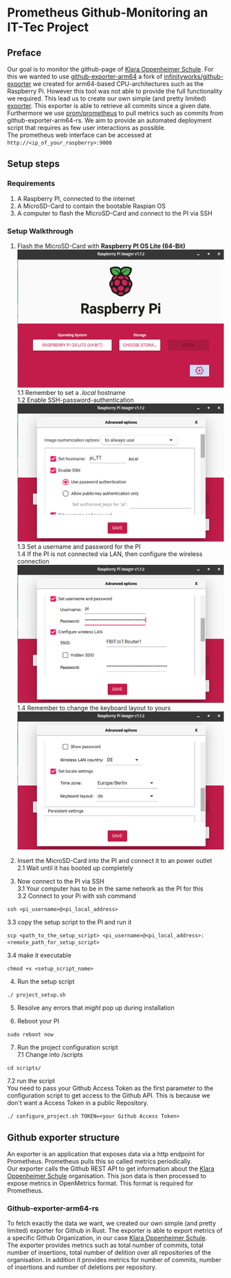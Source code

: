 # Prometheus Github-Monitoring an IT-Tec Project

## Preface

Our goal is to monitor the github-page of [Klara Oppenheimer Schule](https://github.com/KlaraOppenheimerSchule). For
this we wanted to use [github-exporter-arm64](https://github.com/Shahondin1624/github-exporter-arm64) a fork
of [infinityworks/github-exporter](https://github.com/infinityworks/github-exporter) we created for arm64-based
CPU-architectures such as the Raspberry Pi. However this tool was not able to provide the full functionality we required. 
This lead us to create our own simple (and pretty limited) [exporter](https://github.com/Shahondin1624/github-exporter-arm64-rs).
This exporter is able to retrieve all commits since a given date. Furthermore we
use [prom/prometheus](https://hub.docker.com/r/prom/prometheus) to pull metrics such as commits from
github-exporter-arm64-rs. We aim to provide an automated deployment script that requires as few user interactions as
possible.  
The prometheus web interface can be accessed at ```http://<ip_of_your_raspberry>:9000```

## Setup steps

### Requirements

1. A Raspberry PI, connected to the internet
2. A MicroSD-Card to contain the bootable Raspian OS
3. A computer to flash the MicroSD-Card and connect to the PI via SSH

### Setup Walkthrough

1. Flash the MicroSD-Card with **Raspberry PI OS Lite (64-Bit)**  
   ![Screenshot of Raspberry Pi Imager](https://raw.githubusercontent.com/Shahondin1624/IT-Tec_Prometheus/main/screenshots/1_Imager_1.png)  
   1.1 Remember to set a *.local* hostname  
   1.2 Enable SSH-password-authentication  
   ![Screenshot of Raspberry Pi Imager showing options to set local hostname and ssh connection](https://raw.githubusercontent.com/Shahondin1624/IT-Tec_Prometheus/main/screenshots/1_Imager_2.png)  
   1.3 Set a username and password for the PI  
   1.4 If the PI is not connected via LAN, then configure the wireless connection  
   ![Screenshot of Raspberry Pi Imager showing options to set local hostname and ssh connection](https://raw.githubusercontent.com/Shahondin1624/IT-Tec_Prometheus/main/screenshots/1_Imager_3.png)  
   1.4 Remember to change the keyboard layout to yours  
   ![Screenshot of Raspberry Pi Imager showing options to set local hostname and ssh connection](https://raw.githubusercontent.com/Shahondin1624/IT-Tec_Prometheus/main/screenshots/1_Imager_4.png)

2. Insert the MicroSD-Card into the PI and connect it to an power outlet  
   2.1 Wait until it has booted up completely

3. Now connect to the PI via SSH  
   3.1 Your computer has to be in the same network as the PI for this  
   3.2 Connect to your Pi with ssh command

```
ssh <pi_username>@<pi_local_address>
```  

3.3 copy the setup script to the PI and run it

```
scp <path_to_the_setup_script> <pi_username>@<pi_local_address>:<remote_path_for_setup_script>
```  

3.4 make it executable

```
chmod +x <setup_script_name>
```  

4. Run the setup script

```
./ project_setup.sh
```  

5. Resolve any errors that *might* pop up during installation


6. Reboot your PI

```
sudo reboot now
```

7. Run the project configuration script  
   7.1 Change into /scripts

```
cd scripts/
```  

7.2 run the script  
You need to pass your Github Access Token as the first parameter to the configuration script to get access to the Github API. This is because we don't want a Access Token in a public Repository.
```
./ configure_project.sh TOKEN=<your Github Access Token>
```


## Github exporter structure

An exporter is an application that exposes data via a http endpoint for Prometheus. Prometheus pulls this so called metrics periodically.  
Our exporter calls the Github REST API to get information about the [Klara Oppenheimer Schule](https://github.com/KlaraOppenheimerSchule) organisation. This json data is then processed to expose metrics in OpenMetrics format. This format is required for Prometheus.
### Github-exporter-arm64-rs

To fetch exactly the data we want, we created our own simple (and pretty limited) exporter for Github in Rust. The exporter is able to export metrics of a specific Github Organization, in our case [Klara Oppenheimer Schule](https://github.com/KlaraOppenheimerSchule).  
The exporter provides metrics such as total number of commits, total number of insertions, total number of delition over all repositories of the organisation. In addition it provides metrics for number of commits, number of insertions and number of deletions per repository.
